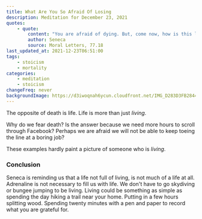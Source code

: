 ```yaml
---
title: What Are You So Afraid Of Losing
description: Meditation for December 23, 2021
quotes: 
    - quote:
        content: "You are afraid of dying. But, come now, how is this life of yours anything but death?"
        author: Seneca
        source: Moral Letters, 77.18
last_updated_at: 2021-12-23T06:51:00
tags:
    - stoicism
    - mortality
categories:
    - meditation
    - stoicism
changeFreq: never
backgroundImage: https://d3iwoqnah6ycun.cloudfront.net/IMG_D283D3FB2844.jpg
---
```


The opposite of death is life. Life is more than just *living*.

Why do we fear death? Is the answer because we need more hours to scroll through Facebook? Perhaps we are afraid we will 
not be able to keep toeing the line at a boring job? 

These examples hardly paint a picture of someone who is *living*.

### Conclusion

Seneca is reminding us that a life not full of living, is not much of a life at all. Adrenaline is not necessary to fill 
us with life. We don't have to go skydiving or bungee jumping to be living. Living could be something as simple as 
spending the day hiking a trail near your home. Putting in a few hours splitting wood. Spending twenty minutes with a 
pen and paper to record what you are grateful for.
